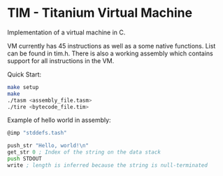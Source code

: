 # TIM - Titanium Virtual Machine

Implementation of a virtual machine in C.

VM currently has 45 instructions as well as a some native functions. List can be found in tim.h.
There is also a working assembly which contains support for all instructions in the VM. 

Quick Start:
```bash
make setup
make
./tasm <assembly_file.tasm>
./tire <bytecode_file.tim>
```

Example of hello world in assembly:
```asm
@imp "stddefs.tash"

push_str "Hello, world!\n"
get_str 0 ; Index of the string on the data stack
push STDOUT
write ; length is inferred because the string is null-terminated
```
